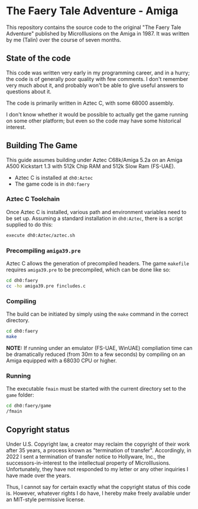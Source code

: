 # The Faery Tale Adventure - Amiga

This repository contains the source code to the original "The Faery Tale Adventure" published
by MicroIllusions on the Amiga in 1987. It was written by me (Talin) over the course of seven
months.

## State of the code

This code was written very early in my programming career, and in a hurry; the code is of generally
poor quality with few comments. I don't remember very much about it, and probably won't be able
to give useful answers to questions about it.

The code is primarily written in Aztec C, with some 68000 assembly.

I don't know whether it would be possible to actually get the game running on some other platform;
but even so the code may have some historical interest.

## Building The Game

This guide assumes building under Aztec C68k/Amiga 5.2a on an Amiga A500 Kickstart 1.3 with 512k
Chip RAM and 512k Slow Ram (FS-UAE).

* Aztec C is installed at `dh0:Aztec`
* The game code is in `dh0:faery`

### Aztec C Toolchain

Once Aztec C is installed, various path and environment variables need to be set up. Assuming a 
standard installation in `dh0:Aztec`, there is a script supplied to do this:

```sh
execute dh0:Aztec/aztec.sh
```

### Precompiling `amiga39.pre`

Aztec C allows the generation of precompiled headers. The game `makefile` requires `amiga39.pre`
to be precompiled, which can be done like so:

```sh
cd dh0:faery
cc -ho amiga39.pre fincludes.c
```

### Compiling

The build can be initiated by simply using the `make` command in the correct directory. 

```sh
cd dh0:faery
make
```

**NOTE:** If running under an emulator (FS-UAE, WinUAE) compliation time can be dramatically
reduced (from 30m to a few seconds) by compiling on an Amiga equipped with a 68030 CPU or 
higher.

### Running

The executable `fmain` must be started with the current directory set to the `game` folder:

```sh
cd dh0:faery/game
/fmain
```

## Copyright status

Under U.S. Copyright law, a creator may reclaim the copyright of their work after 35 years,
a process known as "termination of transfer". Accordingly, in 2022 I sent a termination of transfer
notice to Hollyware, Inc., the successors-in-interest to the intellectual property of
MicroIllusions. Unfortunately, they have not responded to my letter or any other inquiries I have
made over the years.

Thus, I cannot say for certain exactly what the copyright status of this code is. However, whatever
rights I do have, I hereby make freely available under an MIT-style permissive license.